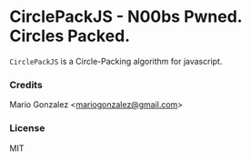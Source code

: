 CirclePackJS - N00bs Pwned. Circles Packed.
============
`CirclePackJS` is a Circle-Packing algorithm for javascript.

### Credits
Mario Gonzalez &lt;mariogonzalez@gmail.com&gt;

### License
MIT